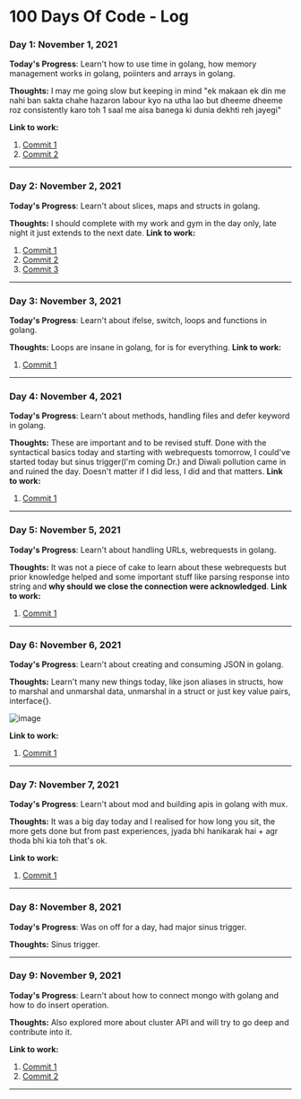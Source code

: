 # 100 Days Of Code - Log

### Day 1: November 1, 2021

**Today's Progress**: Learn't how to use time in golang, how memory management works in golang, poiinters and arrays in golang.

**Thoughts:** I may me going slow but keeping in mind "ek makaan ek din me nahi ban sakta chahe hazaron labour kyo na utha lao but dheeme dheeme roz consistently karo toh 1 saal me aisa banega ki dunia dekhti reh jayegi"

**Link to work:** 
1. [Commit 1](https://github.com/budhirajamadhav/learn-golang/commit/039182e03792416442cdd80fc5c6791390ef61e5)
2. [Commit 2](https://github.com/budhirajamadhav/learn-golang/commit/5dee1cd7187a88d664270c173ffad4be7acc419f)
<hr>

### Day 2: November 2, 2021

**Today's Progress**: Learn't about slices, maps and structs in golang.

**Thoughts:** I should complete with my work and gym in the day only, late night it just extends to the next date.
**Link to work:** 
1. [Commit 1](https://github.com/budhirajamadhav/learn-golang/commit/b0a581cf43fdd474a25fb65081eecb06db61831e)
2. [Commit 2](https://github.com/budhirajamadhav/learn-golang/commit/93559bed3f9ddfc423c7c0ae8febaac2763c5388)
3. [Commit 3](https://github.com/budhirajamadhav/learn-golang/commit/6e2d89947926fd4619dae6f106d3f02203ff365e)
<hr>


### Day 3: November 3, 2021

**Today's Progress**: Learn't about ifelse, switch, loops and functions in golang.

**Thoughts:** Loops are insane in golang, for is for everything.
**Link to work:** 
1. [Commit 1](https://github.com/budhirajamadhav/learn-golang/commit/b10b41f079e3ebf44e5814e3166870000ccdb965)
<hr>


### Day 4: November 4, 2021

**Today's Progress**: Learn't about methods, handling files and defer keyword in golang.

**Thoughts:** These are important and to be revised stuff. Done with the syntactical basics today and starting with webrequests tomorrow, I could've started today but sinus trigger(I'm coming Dr.) and Diwali pollution came in and ruined the day. Doesn't matter if I did less, I did and that matters.
**Link to work:** 
1. [Commit 1](https://github.com/budhirajamadhav/learn-golang/commit/db2c2ff1272455a2dc90aecfcd3ee12462ada654)
<hr>

### Day 5: November 5, 2021

**Today's Progress**: Learn't about handling URLs, webrequests in golang.

**Thoughts:** It was not a piece of cake to learn about these webrequests but prior knowledge helped and some important stuff like parsing response into string and **why should we close the connection were acknowledged**.
**Link to work:** 
1. [Commit 1](https://github.com/budhirajamadhav/learn-golang/commit/ecbfc2cb56210ad471460f439238d313b4f41889)
<hr>


### Day 6: November 6, 2021

**Today's Progress**: Learn't about creating and consuming JSON in golang.

**Thoughts:** Learn't many new things today, like json aliases in structs, how to marshal and unmarshal data, unmarshal in a struct or just key value pairs, interface{}.

![image](https://user-images.githubusercontent.com/73742540/140626936-a562017e-8fe3-44bf-be2b-5d55d5fce738.png)

**Link to work:** 
1. [Commit 1](https://github.com/budhirajamadhav/learn-golang/commit/a9e3e4494d46cd9436083767d900229923ceba51)
<hr>


### Day 7: November 7, 2021

**Today's Progress**: Learn't about mod and building apis in golang with mux.

**Thoughts:** It was a big day today and I realised for how long you sit, the more gets done but from past experiences, jyada bhi hanikarak hai + agr thoda bhi kia toh that's ok.

**Link to work:** 
1. [Commit 1](https://github.com/budhirajamadhav/learn-golang/commit/abe15e461a367e9e44b22c58ba21a32bea32d396)
<hr>


### Day 8: November 8, 2021

**Today's Progress**: Was on off for a day, had major sinus trigger.

**Thoughts:** Sinus trigger.

<hr>



### Day 9: November 9, 2021

**Today's Progress**: Learn't about how to connect mongo with golang and how to do insert operation.

**Thoughts:** Also explored more about cluster API and will try to go deep and contribute into it.

**Link to work:** 
1. [Commit 1](https://github.com/budhirajamadhav/learn-golang/commit/89a75941c8f34a997a568db92fd2e11ed7cec920)
2. [Commit 2](https://github.com/budhirajamadhav/learn-golang/commit/0edbe4ece328840a6f3888bca14a12708d3c496b)
<hr>



